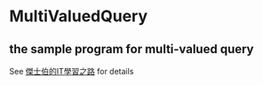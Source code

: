 # MultiValuedQuery
## the sample program for multi-valued query
See [傑士伯的IT學習之路](https://jasper-it.blogspot.com/) for details
